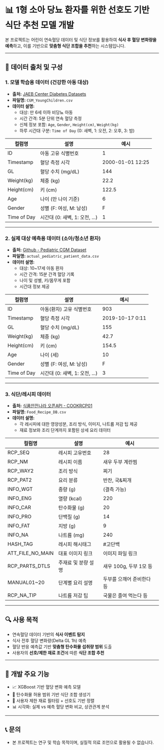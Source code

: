 # 📊 1형 소아 당뇨 환자를 위한 선호도 기반 식단 추천 모델 개발

본 프로젝트는 어린이 연속혈당 데이터 및 식단 정보를 활용하여 **식사 후 혈당 변화량을 예측**하고, 이를 기반으로 **맞춤형 식단 조합을 추천**하는 시스템입니다.

---

## 📁 데이터 출처 및 구성

### 1. 모델 학습용 데이터 (건강한 아동 대상)

- **출처:** [JAEB Center Diabetes Datasets](https://public.jaeb.org/datasets/diabetes)
- **파일명:** `CGM_YoungChildren.csv`
- **데이터 설명:**
  - 대상: 만 6세 이하 비당뇨 아동
  - 시간 간격: 5분 단위 연속 혈당 측정
  - 신체 정보 포함: `Age`, `Gender`, `Height(cm)`, `Weight(kg)`
  - 하루 시간대 구분: `Time of Day` (0: 새벽, 1: 오전, 2: 오후, 3: 밤)

| 컬럼명        | 설명                               | 예시            |
|--------------|------------------------------------|-----------------|
| ID           | 아동 고유 식별번호                  | 1               |
| Timestamp    | 혈당 측정 시각                      | 2000-01-01 12:25|
| GL           | 혈당 수치 (mg/dL)                   | 144             |
| Weight(kg)   | 체중 (kg)                           | 22.2            |
| Height(cm)   | 키 (cm)                             | 122.5           |
| Age          | 나이 (만 나이 기준)                 | 6               |
| Gender       | 성별 (F: 여성, M: 남성)             | F               |
| Time of Day  | 시간대 (0: 새벽, 1: 오전, ...)      | 1               |

---

### 2. 실제 대상 예측용 데이터 (소아/청소년 환자)

- **출처:** [Github - Pediatric CGM Dataset](https://github.com/ictinnovaties-zorg/dataset-diabetes-adolescents-time-series-with-heart-rate?tab=readme-ov-file)
- **파일명:** `actual_pediatric_patient_data.csv`
- **데이터 설명:**
  - 대상: 10~17세 아동 환자
  - 시간 간격: 15분 간격 혈당 기록
  - 나이 및 성별, 키/몸무게 포함
  - 시간대 정보 제공

| 컬럼명        | 설명                               | 예시            |
|--------------|------------------------------------|-----------------|
| ID           | 아동(환자) 고유 식별번호            | 903             |
| Timestamp    | 혈당 측정 시각                      | 2019-10-17 0:11 |
| GL           | 혈당 수치 (mg/dL)                   | 155             |
| Weight(kg)   | 체중 (kg)                           | 42.7            |
| Height(cm)   | 키 (cm)                             | 154.5           |
| Age          | 나이 (세)                           | 10              |
| Gender       | 성별 (F: 여성, M: 남성)             | F               |
| Time of Day  | 시간대 (0: 새벽, 1: 오전, ...)      | 3               |

---

### 3. 식단/레시피 데이터

- **출처:** [식품안전나라 오픈API - COOKRCP01](https://www.foodsafetykorea.go.kr/api/openApiInfo.do?menu_grp=MENU_GRP31&menu_no=661&show_cnt=10&start_idx=1&svc_no=COOKRCP01#)
- **파일명:** `Food_Recipe_DB.csv`
- **데이터 설명:**
  - 각 레시피에 대한 영양성분, 조리 방식, 이미지, 나트륨 저감 팁 제공
  - 재료 정보와 조리 단계까지 포함된 상세 요리 데이터

| 컬럼명         | 설명                             | 예시                      |
|----------------|----------------------------------|---------------------------|
| RCP_SEQ        | 레시피 고유번호                  | 28                        |
| RCP_NM         | 레시피 이름                      | 새우 두부 계란찜          |
| RCP_WAY2       | 조리 방식                        | 찌기                      |
| RCP_PAT2       | 요리 분류                        | 반찬, 국&찌개             |
| INFO_WGT       | 중량 (g)                         | (결측 가능)               |
| INFO_ENG       | 열량 (kcal)                      | 220                       |
| INFO_CAR       | 탄수화물 (g)                     | 20                        |
| INFO_PRO       | 단백질 (g)                       | 14                        |
| INFO_FAT       | 지방 (g)                         | 9                         |
| INFO_NA        | 나트륨 (mg)                      | 240                       |
| HASH_TAG       | 레시피 해시태그                  | #고단백                   |
| ATT_FILE_NO_MAIN | 대표 이미지 링크               | 이미지 파일 링크          |
| RCP_PARTS_DTLS | 주재료 및 분량 설명              | 새우 100g, 두부 1모 등     |
| MANUAL01~20    | 단계별 요리 설명                 | 두부를 으깨어 준비한다 등 |
| RCP_NA_TIP     | 나트륨 저감 팁                   | 국물은 졸여 먹는다 등     |

---

## 🔍 사용 목적

- 연속혈당 데이터 기반의 **식사 이벤트 탐지**
- 식사 전후 혈당 변화량(Delta GL 1h) 예측
- 혈당 반응 예측값 기반 **맞춤형 탄수화물 섭취량 범위** 도출
- 사용자의 **선호/제한 재료 조건**에 따른 **식단 조합 추천**

---

## 🔧 개발 주요 기능

- 📈 XGBoost 기반 혈당 변화 예측 모델
- 🥗 탄수화물 허용 범위 기반 식단 조합 생성기
- 🚫 사용자 제한 재료 필터링 + 선호도 기반 정렬
- 📊 시각화: 실제 vs 예측 혈당 변화 비교, 상관관계 분석

---

## 📞 문의

- 본 프로젝트는 연구 및 학습 목적이며, 실질적 의료 조언으로 활용될 수 없습니다.
